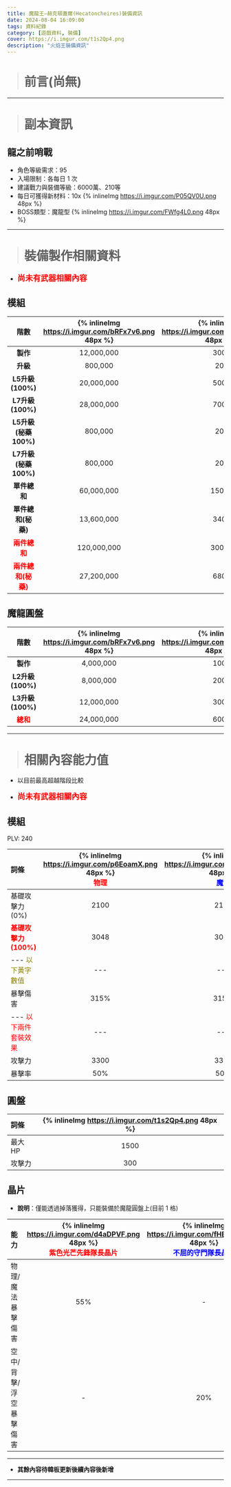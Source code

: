 ```yaml
---
title: 魔龍王—赫克頓蓋爾(Hecatoncheires)裝備資訊
date: 2024-08-04 16:09:00
tags: 資料紀錄
category: [遊戲資料, 裝備]
cover: https://i.imgur.com/t1s2Qp4.png
description: "火焰王裝備資訊"
---
```


> # 前言(尚無)

---

> # 副本資訊

## 龍之前哨戰

- 角色等級需求：95
- 入場限制：各每日 1 次
- 建議戰力與裝備等級：6000萬、210等
- 每日可獲得新材料：10x {% inlineImg https://i.imgur.com/P05QV0U.png 48px %}
- BOSS類型：魔龍型 {% inlineImg https://i.imgur.com/FWfg4L0.png 48px %}

---

> # 裝備製作相關資料

- **<font color=red size=4>尚未有武器相關內容</font>**

## 模組

|階數|{% inlineImg https://i.imgur.com/bRFx7v6.png 48px %}|{% inlineImg https://i.imgur.com/XSUcWuc.png 48px %}|{% inlineImg https://i.imgur.com/uUaELFR.png 48px %}|{% inlineImg https://i.imgur.com/P05QV0U.png 48px %}|{% inlineImg https://i.imgur.com/6qBUfOf.png 48px %}|
|:-:|:-:|:-:|:-:|:-:|:-:|
|**製作**|12,000,000|300|300|30|-|
|**升級**|800,000|20|20|2|-|
|**L5升級(100%)**|20,000,000|500|500|50|-|
|**L7升級(100%)**|28,000,000|700|700|70|-|
|**L5升級(秘藥100%)**|800,000|20|20|2|25|
|**L7升級(秘藥100%)**|800,000|20|20|2|35|
|**單件總和**|60,000,000|1500|1500|150|-|
|**單件總和(秘藥)**|13,600,000|340|340|34|60|
|**<font color=red size=3>兩件總和</font>**|120,000,000|3000|3000|300|-|
|**<font color=red size=3>兩件總和(秘藥)</font>**|27,200,000|680|680|68|120|

## 魔龍圓盤

|階數|{% inlineImg https://i.imgur.com/bRFx7v6.png 48px %}|{% inlineImg https://i.imgur.com/XSUcWuc.png 48px %}|{% inlineImg https://i.imgur.com/uUaELFR.png 48px %}|{% inlineImg https://i.imgur.com/P05QV0U.png 48px %}|{% inlineImg https://i.imgur.com/6qBUfOf.png 48px %}|
|:-:|:-:|:-:|:-:|:-:|:-:|
|**製作**|4,000,000|100|100|10|-|
|**L2升級(100%)**|8,000,000|200|200|20|-|
|**L3升級(100%)**|12,000,000|300|300|30|-|
|**<font color=red size=3>總和</font>**|24,000,000|600|600|60|-|

---

> # 相關內容能力值

- 以目前最高超越階段比較

- **<font color=red size=4>尚未有武器相關內容</font>**

## 模組

PLV: 240

|詞條|{% inlineImg https://i.imgur.com/p6EoamX.png 48px %}<br><font color=red>物理</font>|{% inlineImg https://i.imgur.com/Mf2wYXM.png 48px %}<br><font color=blue>魔法</font>|{% inlineImg https://i.imgur.com/c9GbsJP.png 48px %}<br><font color=purple>混合</font>
|:-|:-:|:-:|:-:
|基礎攻擊力(0%)|2100|2100|1890
|**<font color=red>基礎攻擊力(100%)</font>**|3048|3048|2743
|--- <font color=#8B8000>以下黃字數值</font>|---|---|---
|暴擊傷害|315%|315%|284%
|--- <font color=red>以下兩件套裝效果</font>|---|---|---
|攻擊力|3300|3300|2970
|暴擊率|50%|50%|50%

## 圓盤

|詞條|{% inlineImg https://i.imgur.com/t1s2Qp4.png 48px %}|
|:-|:-:|
|最大HP|1500|
|攻擊力|300|

## 晶片

- **說明**：僅能透過掉落獲得，只能裝備於魔龍圓盤上(目前 1 格)

|能力|{% inlineImg https://i.imgur.com/d4aDPVF.png 48px %}<br><font color=red>紫色光芒先鋒隊長晶片</font>|{% inlineImg https://i.imgur.com/fHBCO1V.png 48px %}<br><font color=blue>不屈的守門隊長晶片</font>|
|:-|:-:|:-:|
|物理/魔法暴擊傷害|55%|-|
|空中/背擊/浮空暴擊傷害|-|20%|

---

- **其餘內容待韓板更新後續內容後新增**

---